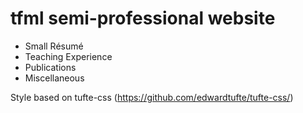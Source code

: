 tfml semi-professional website
=========
* Small Résumé
* Teaching Experience
* Publications
* Miscellaneous

Style based on tufte-css (https://github.com/edwardtufte/tufte-css/)

